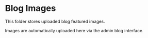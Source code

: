 # Blog Images

This folder stores uploaded blog featured images.

Images are automatically uploaded here via the admin blog interface.